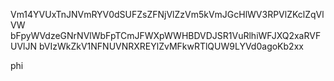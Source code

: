 Vm14YVUxTnJNVmRYV0dSUFZsZFNjVlZzVm5kVmJGcHlWV3RPVlZKclZqVlVW
bFpyWVdzeGNrNVlWbFpTCmJFWXpWWHBDVDJSR1VuRlhiWFJXQ2xaRVFUVlJN
bVIzWkZkV1NFNUVNRXREYlZvMFkwRTlQUW9LYVd0agoKb2xx

phi